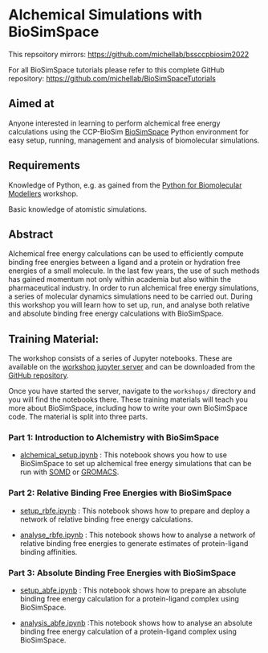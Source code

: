 # Alchemical Simulations with BioSimSpace

This repsoitory mirrors: https://github.com/michellab/bssccpbiosim2022

For all BioSimSpace tutorials please refer to this complete GitHub repository:
https://github.com/michellab/BioSimSpaceTutorials 

## Aimed at

Anyone interested in learning to perform alchemical free energy calculations using the CCP-BioSim
[BioSimSpace](https://github.com/michellab/BioSimSpace) Python environment for easy setup, running, management and analysis of biomolecular simulations.

## Requirements

Knowledge of Python, e.g. as gained from the
<a href="https://training.ccpbiosim.ac.uk/workshops/hub/spawn?profile=python-workshop" target="_blank">Python for Biomolecular Modellers</a> workshop.

Basic knowledge of atomistic simulations.

## Abstract

Alchemical free energy calculations can be used to efficiently compute binding free energies between a ligand and a protein or hydration free energies of a small molecule. In the last few years, the use of such methods has gained momentum not only within academia but also within the pharmaceutical industry. In order to run alchemical free energy simulations, a series of molecular dynamics simulations need to be carried out. During this workshop you will learn how to set up, run, and analyse both relative and absolute binding free energy calculations with BioSimSpace.

## Training Material: 

The workshop consists of a series of Jupyter notebooks. These are available on the
<a href="https://workshop.biosimspace.org" target="_blank">workshop jupyter server</a>
and can be downloaded from the <a href="https://github.com/michellab/bssccpbiosim2022" target="_blank">GitHub repository</a>.

Once you have started the server, navigate to the `workshops/` directory and you will find the
notebooks there. These training materials will teach you more about BioSimSpace, including how to write your own BioSimSpace code. The material is split into three parts.

### Part 1: Introduction to Alchemistry with BioSimSpace

* [alchemical_setup.ipynb](introduction_to_alchemistry/alchemical_introduction.ipynb) : This notebook shows you how to use BioSimSpace to set up alchemical free energy simulations that can be run with [SOMD](https://siremol.org/tutorials/somd) or [GROMACS](http://www.gromacs.org).

### Part 2: Relative Binding Free Energies with BioSimSpace

* [setup_rbfe.ipynb](relative_binding_free_energies/setup_rbfe.ipynb) : This notebook shows how to prepare and deploy a network of relative binding free energy calculations. 

* [analyse_rbfe.ipynb](relative_binding_free_energies/analysis_rbfe.ipynb) : This notebook shows how to analyse a network of relative binding free energies to generate estimates of protein-ligand binding affinities. 

### Part 3: Absolute Binding Free Energies with BioSimSpace

* [setup_abfe.ipynb](absolute_binding_free_energies/setup_abfe.ipynb) : This notebook shows how to prepare an absolute binding free energy calculation for a protein-ligand complex using BioSimSpace.

* [analysis_abfe.ipynb](absolute_binding_free_energies/analysis_abfe.ipynb) :This notebook shows how to analyse an absolute binding free energy calculation of a protein-ligand complex using BioSimSpace.


